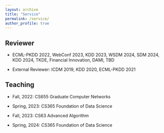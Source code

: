 ```yaml
---
layout: archive
title: "Service"
permalink: /service/
author_profile: true
---
```



## Reviewer

- ECML-PKDD 2022, WebConf 2023, KDD 2023, WSDM 2024, SDM 2024, KDD 2024, TKDE, Financial Innovation, DAMI, TBD

- External Reviewer: ICDM 2019, KDD 2020, ECML-PKDD 2021


## Teaching

- Fall, 2022: CS655 Graduate Computer Networks

- Spring, 2023: CS365 Foundation of Data Science

- Fall, 2023: CS63 Advanced Algorithm

- Spring, 2024: CS365 Foundation of Data Science
